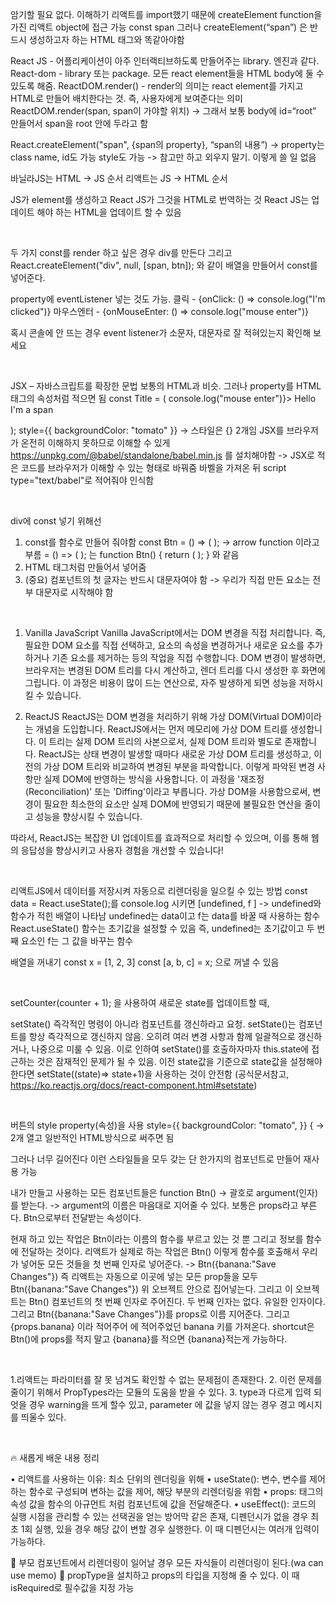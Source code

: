 암기할 필요 없다. 이해하기
리액트를 import했기 때문에 createElement function을 가진 리액트 object에 접근 가능
const span 그러나 createElement(“span”) 은 반드시 생성하고자 하는 HTML 태그와 똑같아야함

React JS - 어플리케이션이 아주 인터랙티브하도록 만들어주는 library. 엔진과 같다.
React-dom - library 또는 package. 모든 react element들을 HTML body에 둘 수 있도록 해줌.
ReactDOM.render() - render의 의미는 react element를 가지고 HTML로 만들어 배치한다는 것. 즉, 사용자에게 보여준다는 의미
ReactDOM.render(span, span이 가야할 위치)
-> 그래서 보통 body에 id=“root” 만들어서 span을 root 안에 두라고 함

React.createElement("span", {span의 property}, “span의 내용”)
-> property는 class name, id도 가능 style도 가능
-> 참고만 하고 외우지 말기. 이렇게 쓸 일 없음

바닐라JS는 HTML -> JS 순서
리액트는 JS -> HTML 순서

JS가 element를 생성하고 React JS가 그것을 HTML로 번역하는 것
React JS는 업데이트 해야 하는 HTML을 업데이트 할 수 있음

<br>

두 가지 const를 render 하고 싶은 경우 div를 만든다
그리고 React.createElement("div", null, [span, btn]); 와 같이 배열을 만들어서 const를 넣어준다.

property에 eventListener 넣는 것도 가능.
클릭 - {onClick: () => console.log("I'm clicked")}
마우스엔터 - {onMouseEnter: () => console.log("mouse enter")}

혹시 콘솔에 안 뜨는 경우 event listener가 소문자, 대문자로 잘 적혀있는지 확인해 보세요

<br>

JSX – 자바스크립트를 확장한 문법
보통의 HTML과 비슷. 그러나 property를 HTML 태그의 속성처럼 적으면 됨
const Title = (
console.log("mouse enter")}>
Hello I'm a span

);
style={{ backgroundColor: "tomato" }} -> 스타일은 {} 2개임
JSX를 브라우저가 온전히 이해하지 못하므로 이해할 수 있게
https://unpkg.com/@babel/standalone/babel.min.js 를 설치해야함
-> JSX로 적은 코드를 브라우저가 이해할 수 있는 형태로 바꿔줌
바벨을 가져온 뒤 script type="text/babel"로 적어줘야 인식함

<br>

div에 const 넣기 위해선

1. const를 함수로 만들어 줘야함 const Btn = () => ( );
   -> arrow function 이라고 부름
   = () => ( ); 는 function Btn() { return ( ); } 와 같음
2. HTML 태그처럼 만들어서 넣어줌
3. (중요) 컴포넌트의 첫 글자는 반드시 대문자여야 함
   -> 우리가 직접 만든 요소는 전부 대문자로 시작해야 함

<br>

1. Vanilla JavaScript
   Vanilla JavaScript에서는 DOM 변경을 직접 처리합니다. 즉, 필요한 DOM 요소를 직접 선택하고, 요소의 속성을 변경하거나 새로운 요소를 추가하거나 기존 요소를 제거하는 등의 작업을 직접 수행합니다.
   DOM 변경이 발생하면, 브라우저는 변경된 DOM 트리를 다시 계산하고, 렌더 트리를 다시 생성한 후 화면에 그립니다. 이 과정은 비용이 많이 드는 연산으로, 자주 발생하게 되면 성능을 저하시킬 수 있습니다.

2. ReactJS
   ReactJS는 DOM 변경을 처리하기 위해 가상 DOM(Virtual DOM)이라는 개념을 도입합니다. ReactJS에서는 먼저 메모리에 가상 DOM 트리를 생성합니다. 이 트리는 실제 DOM 트리의 사본으로서, 실제 DOM 트리와 별도로 존재합니다.
   ReactJS는 상태 변경이 발생할 때마다 새로운 가상 DOM 트리를 생성하고, 이전의 가상 DOM 트리와 비교하여 변경된 부분을 파악합니다. 이렇게 파악된 변경 사항만 실제 DOM에 반영하는 방식을 사용합니다. 이 과정을 '재조정(Reconciliation)' 또는 'Diffing'이라고 부릅니다.
   가상 DOM을 사용함으로써, 변경이 필요한 최소한의 요소만 실제 DOM에 반영되기 때문에 불필요한 연산을 줄이고 성능을 향상시킬 수 있습니다.

따라서, ReactJS는 복잡한 UI 업데이트를 효과적으로 처리할 수 있으며, 이를 통해 웹의 응답성을 향상시키고 사용자 경험을 개선할 수 있습니다!

<br>

리액트JS에서 데이터를 저장시켜 자동으로 리렌더링을 일으킬 수 있는 방법
const data = React.useState();를 console.log 시키면
[undefined, f ] -> undefined와 함수가 적힌 배열이 나타남
undefined는 data이고 f는 data를 바꿀 때 사용하는 함수
React.useState() 함수는 초기값을 설정할 수 있음
즉, undefined는 초기값이고 두 번째 요소인 f는 그 값을 바꾸는 함수

배열을 꺼내기
const x = [1, 2, 3]
const [a, b, c] = x;
으로 꺼낼 수 있음

<br>

setCounter(counter + 1); 을 사용하여 새로운 state를 업데이트할 때,

setState() 즉각적인 명령이 아니라 컴포넌트를 갱신하라고 요청.
setState()는 컴포넌트를 항상 즉각적으로 갱신하지 않음. 오히려 여러 변경 사항과 함께 일괄적으로 갱신하거나, 나중으로 미룰 수 있음. 이로 인하여 setState()를 호출하자마자 this.state에 접근하는 것은 잠재적인 문제가 될 수 있음.
이전 state값을 기준으로 state값을 설정해야 한다면 setState((state)=> state+1)을 사용하는 것이 안전함
(공식문서참고, https://ko.reactjs.org/docs/react-component.html#setstate)

<br>

버튼의 style property(속성)을 사용
style={{
backgroundColor: "tomato",
}}
{ -> 2개 열고 일반적인 HTML방식으로 써주면 됨

그러나 너무 길어진다
이런 스타일들을 모두 갖는 단 한가지의 컴포넌트로 만들어 재사용 가능

내가 만들고 사용하는 모든 컴포넌트들은
function Btn() -> 괄호로 argument(인자)를 받는다.
-> argument의 이름은 마음대로 지어줄 수 있다.
보통은 props라고 부른다. Btn으로부터 전달받는 속성이다.

현재 하고 있는 작업은 Btn이라는 이름의 함수를 부르고 있는 것 뿐
그리고 정보를 함수에 전달하는 것이다.
리액트가 실제로 하는 작업은 Btn() 이렇게 함수를 호출해서
우리가 넣어둔 모든 것들을 첫 번째 인자로 넣어준다.
-> Btn({banana:"Save Changes"})
즉 리액트는 자동으로 이곳에 넣는 모든 prop들을 모두
Btn({banana:"Save Changes"})
위 오브젝트 안으로 집어넣는다.
그리고 이 오브젝트는 Btn() 컴포넌트의 첫 번째 인자로 주어진다.
두 번째 인자는 없다. 유일한 인자이다.
그리고 Btn({banana:"Save Changes"})를 props로 이름 지어준다.
그리고 {props.banana}
이라 적어주어 에 적어주었던 banana 키를 가져온다.
shortcut은 Btn()에 props를 적지 말고 {banana}를 적으면
{banana}적는게 가능하다.

<br>

1.리액트는 파라미터를 잘 못 넘겨도 확인할 수 없는 문제점이 존재한다. 2. 이런 문제를 줄이기 위해서 PropTypes라는 모듈의 도움을 받을 수 있다. 3. type과 다르게 입력 되엇을 경우 warning을 뜨게 할수 있고, parameter 에 값을 넣지 않는 경우 경고 메시지를 띄울수 있다.

<br>

🔥 새롭게 배운 내용 정리

• 리액트를 사용하는 이유: 최소 단위의 렌더링을 위해
• useState(): 변수, 변수를 제어하는 함수로 구성되며 변하는 값을 제어, 해당 부분의 리렌더링을 위함
• props: 태그의 속성 값을 함수의 아규먼트 처럼 컴포넌트에 값을 전달해준다.
• useEffect(): 코드의 실행 시점을 관리할 수 있는 선택권을 얻는 방어막 같은 존재, 디펜던시가 없을 경우 최초 1회 실행, 있을 경우 해당 값이 변할 경우 실행한다. 이 때 디펜던시는 여러개 입력이 가능하다.

🏴 부모 컴포넌트에서 리렌더링이 일어날 경우 모든 자식들이 리렌더링이 된다.(wa can use memo)
🏴 propType을 설치하고 props의 타입을 지정해 줄 수 있다. 이 때 isRequired로 필수값을 지정 가능

